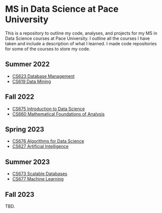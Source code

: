 # MS in Data Science at Pace University

This is a repository to outline my code, analyses, and projects for my MS in Data Science courses at Pace University. I outline all the courses I have taken and include a description of what I learned. I made code repositories for some of the courses to store my code.

## Summer 2022

- [CS623 Database Management](https://github.com/awesomecosmos/CS623-Database-Management)
- [CS619 Data Mining](https://github.com/awesomecosmos/CS619-Data-Mining)

## Fall 2022

- [CS675 Introduction to Data Science](https://github.com/awesomecosmos/CS675-Intro-To-Data-Science)
- [CS660 Mathematical Foundations of Analysis](https://gist.github.com/awesomecosmos/e147c307d36d65bfb08465242bb2b262)

## Spring 2023

- [CS676 Algorithms for Data Science](https://github.com/awesomecosmos/CS676-Algorithms-For-Data-Science)
- [CS627 Artificial Intelligence](https://gist.github.com/awesomecosmos/8ae94e6520482d11959f0823634385ce)

## Summer 2023

- [CS673 Scalable Databases](https://github.com/awesomecosmos/CS673-Scalable-Databases)
- [CS677 Machine Learning](https://github.com/awesomecosmos/CS677-Machine-Learning)

## Fall 2023

TBD.
